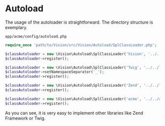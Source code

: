 # Autoload

The usage of the autoloader is straightforward. The directory structure is exemplary.


`app/acme/config/autoload.php`
```php
require_once 'path/to/Vision/src/Vision/Autoload/SplClassLoader.php';

$classAutoloader = new \Vision\Autoload\SplClassLoader('Vision', '../../lib/Vision/src');
$classAutoloader->register();

$classAutoloader = new \Vision\Autoload\SplClassLoader('Twig', '../../lib');
$classAutoloader->setNamespaceSeparator('_');
$classAutoloader->register();

$classAutoloader = new \Vision\Autoload\SplClassLoader('Zend', '../../lib/zf2/library');
$classAutoloader->register();

$classAutoloader = new \Vision\Autoload\SplClassLoader('acme', '../../app');
$classAutoloader->register();
```

As you can see, it is very easy to implement other libraries like Zend Framework or Twig.